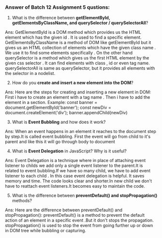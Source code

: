 
### Answer of Batch 12 Assignment 5 qustions:

1. What is the difference between **getElementById, getElementsByClassName, and querySelector / querySelectorAll**?

Ans: GetElementById is a DOM method which provides us the HTML element which has the given id . It is   used to find a specific element.
GetElementsByClassName is a method of DOM  like getElementById but it gives us an HTML collection of elements which have the given class name . We use it to find some elements specifically . 
On the other hand querySelector is a method which gives us the first HTML element by the given css selector . It can find elements with class , id or even tag name.
querySelectorAll is same as querySelector, but it provides all elements with the selector in a nodelist.


2. How do you **create and insert a new element into the DOM**?

Ans: Here are the steps for creating and inserting a new element in DOM:
    First i have to create an element with a tag name .
    Then i have to add the element in a section. 
Example:  const banner = document.getElementById('banner'); 
          const newDiv = document.createElement('div');
          banner.appendChild(newDiv) 
           

3. What is **Event Bubbling** and how does it work?

Ans: When an event happens in an element it reaches to the document step by step.It is called event bubbling. 
First the event will go from child to it's parent and like this it will go through body to document 


4. What is **Event Delegation** in JavaScript? Why is it useful?

Ans: Event Delegation is a technique where in place of attaching event listener to childs we add only a single event listener to the parent.It is related to event bubbling.If we have so many child, we have to add event listener to each child . In this case event delegation is helpful. It saves memory and time. The code looks clear and shorter.In new child we don't have to reattach event listeners.It becomes easy to maintain the code.


5. What is the difference between **preventDefault() and stopPropagation()** methods?

Ans: Here are the difference between preventDefault() and stopPropagation():
    preventDefault() is a method to prevent the default action of an element in a specific event .But it don't stops the propagation. 
    stopPropagation() is used to stop the event from going further up or down in DOM tree while bubbling or capturing.

